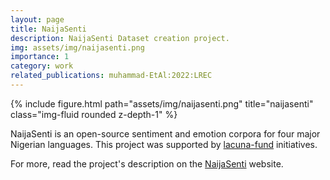 ```yaml
---
layout: page
title: NaijaSenti
description: NaijaSenti Dataset creation project.
img: assets/img/naijasenti.png
importance: 1
category: work
related_publications: muhammad-EtAl:2022:LREC
---
```


<div class="row justify-content-sm-center">
    <div class="col-sm-12 mt-3 mt-md-0">
        {% include figure.html path="assets/img/naijasenti.png" title="naijasenti" class="img-fluid rounded z-depth-1" %}
    </div>
</div>

NaijaSenti is an open-source sentiment and emotion corpora for four major Nigerian languages. This project was supported by <a href="https://lacunafund.org/">lacuna-fund</a> initiatives.

For more, read the project's description on the <a href="https://github.com/hausanlp/NaijaSenti">NaijaSenti</a> website.